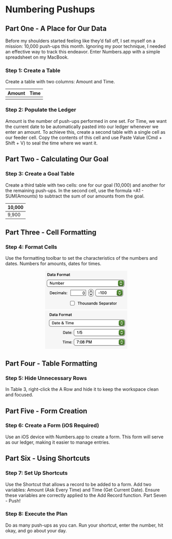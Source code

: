 # Numbering Pushups

## Part One - A Place for Our Data

Before my shoulders started feeling like they’d fall off, I set myself on a mission: 10,000 push-ups this month. Ignoring my poor technique, I needed an effective way to track this endeavor. Enter Numbers.app with a simple spreadsheet on my MacBook.

### Step 1: Create a Table

Create a table with two columns: Amount and Time.

<div align="center">
    
| Amount | Time       |
|--------|------------|
|        |            |

</div>

### Step 2: Populate the Ledger

Amount is the number of push-ups performed in one set.
For Time, we want the current date to be automatically pasted into our ledger whenever we enter an amount. To achieve this, create a second table with a single cell as our feeder cell. Copy the contents of this cell and use Paste Value (Cmd + Shift + V) to seal the time where we want it.

## Part Two - Calculating Our Goal

### Step 3: Create a Goal Table

Create a third table with two cells: one for our goal (10,000) and another for the remaining push-ups.
In the second cell, use the formula =A1 - SUM(Amounts) to subtract the sum of our amounts from the goal.

<div align="center">
    
|   10,000   |
|------------|
|    9,900   |

</div>

## Part Three - Cell Formatting

### Step 4: Format Cells

Use the formatting toolbar to set the characteristics of the numbers and dates. Numbers for amounts, dates for times.

<p align="center">
    <img src="../looks/numbering_pushups/numberformatting.png" alt="Number Formatting" width="256" height="120" />
    <img src="../looks/numbering_pushups/date&timeformatting.png" alt="Date and Time Formatting" width="256" height="120" />
</p>

## Part Four - Table Formatting

### Step 5: Hide Unnecessary Rows

In Table 3, right-click the A Row and hide it to keep the workspace clean and focused.

## Part Five - Form Creation

### Step 6: Create a Form (iOS Required)

Use an iOS device with Numbers.app to create a form. This form will serve as our ledger, making it easier to manage entries.

## Part Six - Using Shortcuts

### Step 7: Set Up Shortcuts

Use the Shortcut that allows a record to be added to a form. Add two variables: Amount (Ask Every Time) and Time (Get Current Date). Ensure these variables are correctly applied to the Add Record function.
Part Seven - Push!

### Step 8: Execute the Plan

Do as many push-ups as you can. Run your shortcut, enter the number, hit okay, and go about your day.
